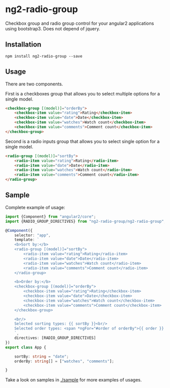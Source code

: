 # ng2-radio-group

Checkbox group and radio group control for your angular2 applications using bootstrap3.
Does not depend of jquery.

## Installation

`npm install ng2-radio-group --save`

## Usage

There are two components.

First is a checkboxes group that allows you to select multiple options for a single model.

```html
<checkbox-group [(model)]="orderBy">
    <checkbox-item value="rating">Rating</checkbox-item>
    <checkbox-item value="date">Date</checkbox-item>
    <checkbox-item value="watches">Watch count</checkbox-item>
    <checkbox-item value="comments">Comment count</checkbox-item>
</checkbox-group>
```

Second is a radio inputs group that allows you to select single option for a single model.

```html
<radio-group [(model)]="sortBy">
    <radio-item value="rating">Rating</radio-item>
    <radio-item value="date">Date</radio-item>
    <radio-item value="watches">Watch count</radio-item>
    <radio-item value="comments">Comment count</radio-item>
</radio-group>
```

## Sample

Complete example of usage:

```typescript
import {Component} from "angular2/core";
import {RADIO_GROUP_DIRECTIVES} from "ng2-radio-group/ng2-radio-group";

@Component({
    selector: "app",
    template: `
    <b>Sort by:</b>
    <radio-group [(model)]="sortBy">
        <radio-item value="rating">Rating</radio-item>
        <radio-item value="date">Date</radio-item>
        <radio-item value="watches">Watch count</radio-item>
        <radio-item value="comments">Comment count</radio-item>
    </radio-group>

    <b>Order by:</b>
    <checkbox-group [(model)]="orderBy">
        <checkbox-item value="rating">Rating</checkbox-item>
        <checkbox-item value="date">Date</checkbox-item>
        <checkbox-item value="watches">Watch count</checkbox-item>
        <checkbox-item value="comments">Comment count</checkbox-item>
    </checkbox-group>

    <br/>
    Selected sorting types: {{ sortBy }}<br/>
    Selected order types: <span *ngFor="#order of orderBy">{{ order }} </span><br/>
    `,
    directives: [RADIO_GROUP_DIRECTIVES]
})
export class App {

    sortBy: string = "date";
    orderBy: string[] = ["watches", "comments"];

}
```

Take a look on samples in [./sample](https://github.com/pleerock/ng2-radio-group/tree/master/sample) for more examples of
usages.

